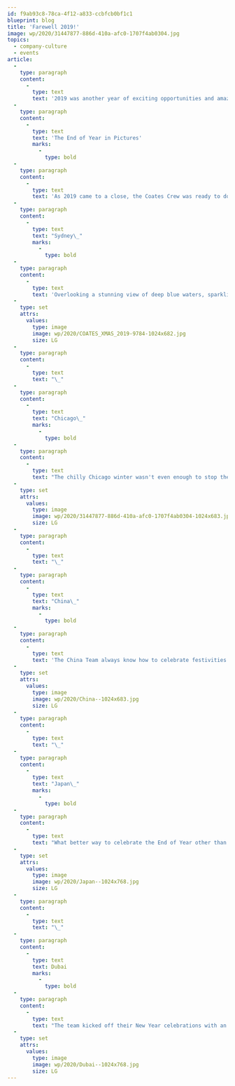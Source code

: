 ```yaml
---
id: f9ab93c8-78ca-4f12-a833-ccbfcb0bf1c1
blueprint: blog
title: 'Farewell 2019!'
image: wp/2020/31447877-886d-410a-afc0-1707f4ab0304.jpg
topics:
  - company-culture
  - events
article:
  -
    type: paragraph
    content:
      -
        type: text
        text: '2019 was another year of exciting opportunities and amazing achievements for Coates Group. As always, the Coates Crew joined together to celebrate and reflect on these moments from all around the world. Scroll further down to relive our End of Year Celebrations!'
  -
    type: paragraph
    content:
      -
        type: text
        text: 'The End of Year in Pictures'
        marks:
          -
            type: bold
  -
    type: paragraph
    content:
      -
        type: text
        text: 'As 2019 came to a close, the Coates Crew was ready to do what we do best - celebrate! We danced the night away, reflecting on a year of innovation, new partnerships and most of all, our irreplaceable teamwork!'
  -
    type: paragraph
    content:
      -
        type: text
        text: "Sydney\_"
        marks:
          -
            type: bold
  -
    type: paragraph
    content:
      -
        type: text
        text: 'Overlooking a stunning view of deep blue waters, sparkling in the warm summer sun, the Sydney Crew bid farewell to yet another memorable year.'
  -
    type: set
    attrs:
      values:
        type: image
        image: wp/2020/COATES_XMAS_2019-9784-1024x682.jpg
        size: LG
  -
    type: paragraph
    content:
      -
        type: text
        text: "\_"
  -
    type: paragraph
    content:
      -
        type: text
        text: "Chicago\_"
        marks:
          -
            type: bold
  -
    type: paragraph
    content:
      -
        type: text
        text: "The chilly Chicago winter wasn't even enough to stop the Chicago Crew from partying the night away."
  -
    type: set
    attrs:
      values:
        type: image
        image: wp/2020/31447877-886d-410a-afc0-1707f4ab0304-1024x683.jpg
        size: LG
  -
    type: paragraph
    content:
      -
        type: text
        text: "\_"
  -
    type: paragraph
    content:
      -
        type: text
        text: "China\_"
        marks:
          -
            type: bold
  -
    type: paragraph
    content:
      -
        type: text
        text: 'The China Team always know how to celebrate festivities with a bang at Guangzhou Hilton Hotel! It was an incredible night filled with fun games, lucky draws, prizes and of course, an amazing dinner!'
  -
    type: set
    attrs:
      values:
        type: image
        image: wp/2020/China--1024x683.jpg
        size: LG
  -
    type: paragraph
    content:
      -
        type: text
        text: "\_"
  -
    type: paragraph
    content:
      -
        type: text
        text: "Japan\_"
        marks:
          -
            type: bold
  -
    type: paragraph
    content:
      -
        type: text
        text: "What better way to celebrate the End of Year other than with the Coates Crew and their families! The Japan Team appreciated everyone's contribution throughout the year at a venue in Omotesando."
  -
    type: set
    attrs:
      values:
        type: image
        image: wp/2020/Japan--1024x768.jpg
        size: LG
  -
    type: paragraph
    content:
      -
        type: text
        text: "\_"
  -
    type: paragraph
    content:
      -
        type: text
        text: Dubai
        marks:
          -
            type: bold
  -
    type: paragraph
    content:
      -
        type: text
        text: "The team kicked off their New Year celebrations with an interactive escape game at Phobia Escape Game: Live, one of Dubai's popular escape rooms based on the Saw movies. The team ended the night with a dinner buffet at A la Turca Restaurant in Rixos, The Palm."
  -
    type: set
    attrs:
      values:
        type: image
        image: wp/2020/Dubai--1024x768.jpg
        size: LG
---
```

